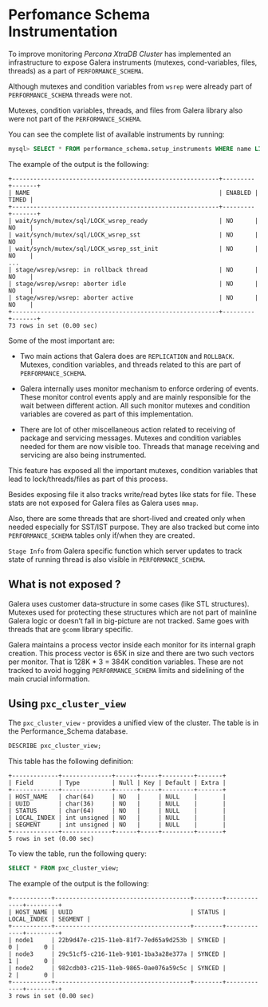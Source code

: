 # Perfomance Schema Instrumentation

To improve monitoring *Percona XtraDB Cluster* has implemented an
infrastructure to expose Galera instruments (mutexes, cond-variables, files,
threads) as a part of `PERFORMANCE_SCHEMA`.

Although mutexes and condition variables from `wsrep` were already part of
`PERFORMANCE_SCHEMA` threads were not.

Mutexes, condition variables, threads, and files from Galera library also were
not part of the `PERFORMANCE_SCHEMA`.

You can see the complete list of available instruments by running:

```sql
mysql> SELECT * FROM performance_schema.setup_instruments WHERE name LIKE '%galera%' OR name LIKE '%wsrep%';
```

The example of the output is the following:

```text
+----------------------------------------------------------+---------+-------+
| NAME                                                     | ENABLED | TIMED |
+----------------------------------------------------------+---------+-------+
| wait/synch/mutex/sql/LOCK_wsrep_ready                    | NO      | NO    |
| wait/synch/mutex/sql/LOCK_wsrep_sst                      | NO      | NO    |
| wait/synch/mutex/sql/LOCK_wsrep_sst_init                 | NO      | NO    |
...
| stage/wsrep/wsrep: in rollback thread                    | NO      | NO    |
| stage/wsrep/wsrep: aborter idle                          | NO      | NO    |
| stage/wsrep/wsrep: aborter active                        | NO      | NO    |
+----------------------------------------------------------+---------+-------+
73 rows in set (0.00 sec)
```

Some of the most important are:

* Two main actions that Galera does are `REPLICATION` and `ROLLBACK`.
Mutexes, condition variables, and threads related to this are part of
`PERFORMANCE_SCHEMA`.

* Galera internally uses monitor mechanism to enforce ordering of
events. These monitor control events apply and are mainly responsible for
the wait between different action. All such monitor mutexes and condition
variables are covered as part of this implementation.

* There are lot of other miscellaneous action related to receiving of package
and servicing messages. Mutexes and condition variables needed for them are
now visible too. Threads that manage receiving and servicing are also being
instrumented.

This feature has exposed all the important mutexes, condition variables that
lead to lock/threads/files as part of this process.

Besides exposing file it also tracks write/read bytes like stats for file.
These stats are not exposed for Galera files as Galera uses `mmap`.

Also, there are some threads that are short-lived and created only when needed
especially for SST/IST purpose. They are also tracked but come into
`PERFORMANCE_SCHEMA` tables only if/when they are created.

`Stage Info` from Galera specific function which server updates to track
state of running thread is also visible in `PERFORMANCE_SCHEMA`.

## What is not exposed ?

Galera uses customer data-structure in some cases (like STL structures).
Mutexes used for protecting these structures which are not part of mainline
Galera logic or doesn’t fall in big-picture are not tracked. Same goes with
threads that are `gcomm` library specific.

Galera maintains a process vector inside each monitor for its internal graph
creation. This process vector is 65K in size and there are two such vectors per
monitor. That is 128K \* 3 = 384K condition variables. These are not tracked to
avoid hogging `PERFORMANCE_SCHEMA` limits and sidelining of the main crucial
information.

## Using `pxc_cluster_view`

The `pxc_cluster_view` - provides a unified view of the cluster. The table is in the Performance_Schema database.

```sql
DESCRIBE pxc_cluster_view;
```

This table has the following definition:

```text
+-------------+--------------+------+-----+---------+-------+
| Field       | Type         | Null | Key | Default | Extra |
+-------------+--------------+------+-----+---------+-------+
| HOST_NAME   | char(64)     | NO   |     | NULL    |       |
| UUID        | char(36)     | NO   |     | NULL    |       |
| STATUS      | char(64)     | NO   |     | NULL    |       |
| LOCAL_INDEX | int unsigned | NO   |     | NULL    |       |
| SEGMENT     | int unsigned | NO   |     | NULL    |       |
+-------------+--------------+------+-----+---------+-------+
5 rows in set (0.00 sec)
```

To view the table, run the following query:

```sql
SELECT * FROM pxc_cluster_view;
```

The example of the output is the following:

```text
+-----------+--------------------------------------+--------+-------------+---------+
| HOST_NAME | UUID                                 | STATUS | LOCAL_INDEX | SEGMENT |
+-----------+--------------------------------------+--------+-------------+---------+
| node1     | 22b9d47e-c215-11eb-81f7-7ed65a9d253b | SYNCED |           0 |       0 |
| node3     | 29c51cf5-c216-11eb-9101-1ba3a28e377a | SYNCED |           1 |       0 |
| node2     | 982cdb03-c215-11eb-9865-0ae076a59c5c | SYNCED |           2 |       0 |
+-----------+--------------------------------------+--------+-------------+---------+
3 rows in set (0.00 sec)
```
